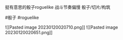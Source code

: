 挺有意思的骰子roguelike
战斗节奏偏慢
骰子/切片/构筑

#骰子 #roguelike 

![[Pasted image 20230120020710.png]]
![[Pasted image 20230120020651.png]]